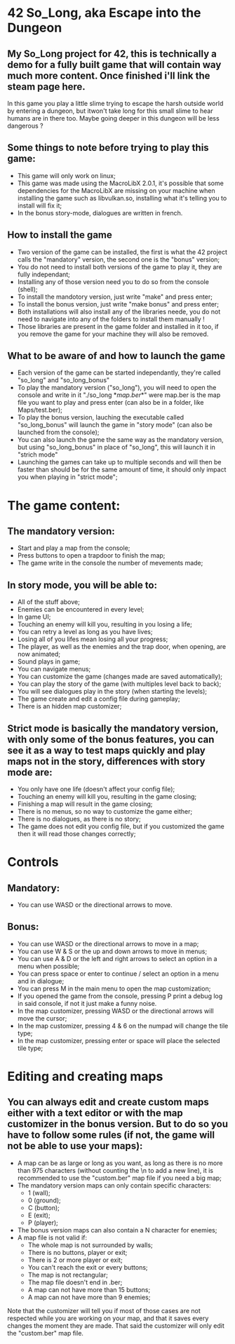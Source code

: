 # 42 So_Long, aka Escape into the Dungeon
 
## My So_Long project for 42, this is technically a demo for a fully built game that will contain way much more content. Once finished i'll link the steam page here.

In this game you play a little slime trying to escape the harsh outside world by entering a dungeon, but itwon't take long for this small slime to hear humans are in there too. Maybe going deeper in this dungeon will be less dangerous ?

## Some things to note before trying to play this game:
* This game will only work on linux;
* This game was made using the MacroLibX 2.0.1, it's possible that some dependencies for the MacroLibX are missing on your machine when installing the game such as libvulkan.so, installing what it's telling you to install will fix it;
* In the bonus story-mode, dialogues are written in french.

## How to install the game
* Two version of the game can be installed, the first is what the 42 project calls the "mandatory" version, the second one is the "bonus" version;
* You do not need to install both versions of the game to play it, they are fully independant;
* Installing any of those version need you to do so from the console (shell);
* To install the mandotory version, just write "make" and press enter;
* To install the bonus version, just write "make bonus" and press enter;
* Both installations will also install any of the libraries neede, you do not need to navigate into any of the folders to install them manually !
* Those libraries are present in the game folder and installed in it too, if you remove the game for your machine they will also be removed.

## What to be aware of and how to launch the game
* Each version of the game can be started independantly, they're called "so_long" and "so_long_bonus"
* To play the mandatory version ("so_long"), you will need to open the console and write in it "./so_long \**map.ber*\*" were map.ber is the map file you want to play and press enter (can also be in a folder, like Maps/test.ber);
* To play the bonus version, lauching the executable called "so_long_bonus" will launch the game in "story mode" (can also be launched from the console);
* You can also launch the game the same way as the mandatory version, but using "so_long_bonus" in place of "so_long", this will launch it in "strich mode"
* Launching the games can take up to multiple seconds and will then be faster than should be for the same amount of time, it should only impact you when playing in "strict mode";


# The game content:

## The mandatory version:
* Start and play a map from the console;
* Press buttons to open a trapdoor to finish the map;
* The game write in the console the number of mevements made;

## In story mode, you will be able to:
* All of the stuff above;
* Enemies can be encountered in every level;
* In game UI;
* Touching an enemy will kill you, resulting in you losing a life;
* You can retry a level as long as you have lives;
* Losing all of you lifes mean losing all your progress;
* The player, as well as the enemies and the trap door, when opening, are now animated;
* Sound plays in game;
* You can navigate menus;
* You can customize the game (changes made are saved automatically);
* You can play the story of the game (with multiples level back to back);
* You will see dialogues play in the story (when starting the levels);
* The game create and edit a config file during gameplay;
* There is an hidden map customizer;

## Strict mode is basically the mandatory version, with only some of the bonus features, you can see it as a way to test maps quickly and play maps not in the story, differences with story mode are:
* You only have one life (doesn't affect your config file);
* Touching an enemy will kill you, resulting in the game closing;
* Finishing a map will result in the game closing;
* There is no menus, so no way to customize the game either;
* There is no dialogues, as there is no story;
* The game does not edit you config file, but if you customized the game then it will read those changes correctly;


# Controls

## Mandatory:
* You can use WASD or the directional arrows to move.

## Bonus:
* You can use WASD or the directional arrows to move in a map;
* You can use W & S or the up and down arrows to move in menus;
* You can use A & D or the left and right arrows to select an option in a menu when possible;
* You can press space or enter to continue / select an option in a menu and in dialogue;
* You can press M in the main menu to open the map customization;
* If you opened the game from the console, pressing P print a debug log in said console, if not it just make a funny noise.
* In the map customizer, pressing WASD or the directional arrows will move the cursor;
* In the map customizer, pressing 4 & 6 on the numpad will change the tile type;
* In the map customizer, pressing enter or space will place the selected tile type;


# Editing and creating maps

## You can always edit and create custom maps either with a text editor or with the map customizer in the bonus version. But to do so you have to follow some rules (if not, the game will not be able to use your maps):
* A map can be as large or long as you want, as long as there is no more than 975 characters (without counting the \n to add a new line), it is recommended to use the "custom.ber" map file if you need a big map;
* The mandatory version maps can only contain specific characters:
	* 1 (wall);
	* 0 (ground);
	* C (button);
	* E (exit);
	* P (player);
* The bonus version maps can also contain a N character for enemies;
* A map file is not valid if:
	* The whole map is not surrounded by walls;
	* There is no buttons, player or exit;
	* There is 2 or more player or exit;
	* You can't reach the exit or every buttons;
	* The map is not rectangular;
	* The map file doesn't end in .ber;
	* A map can not have more than 15 buttons;
	* A map can not have more than 9 enemies;

Note that the customizer will tell you if most of those cases are not respected while you are working on your map, and that it saves every changes the moment they are made. That said the customizer will only edit the "custom.ber" map file.